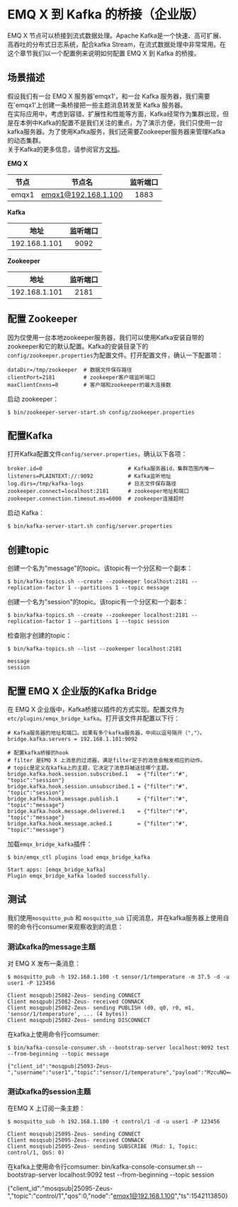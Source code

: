 # EMQ X 到 Kafka 的桥接（企业版）
EMQ X 节点可以桥接到流式数据处理。Apache Kafka是一个快速、高可扩展、高吞吐的分布式日志系统，配合kafka Stream，在流式数据处理中非常常用。在这个章节我们以一个配置例来说明如何配置 EMQ X 到 Kafka 的桥接。

## 场景描述
假设我们有一台 EMQ X 服务器'emqx1'，和一台 Kafka 服务器，我们需要在'emqx1'上创建一条桥接把一些主题消息转发至 Kafka 服务器。  
在实际应用中，考虑到容错、扩展性和性能等方面，Kafka经常作为集群出现，但是在本例中Kafka的配置不是我们关注的重点，为了演示方便，我们只使用一台kafka服务器。为了使用Kafka服务，我们还需要Zookeeper服务器来管理Kafka的动态集群。  
关于Kafka的更多信息，请参阅官方[文档](https://kafka.apache.org/)。

**EMQ X**  

| 节点 | 节点名 | 监听端口 |
| :---: | :---: | :---: |
| emqx1 | emqx1@192.168.1.100 | 1883 |

**Kafka**   

| 地址 | 监听端口 |
| :---: | :---: |
| 192.168.1.101 | 9092 |

**Zookeeper**  

| 地址 | 监听端口 |
| :---: | :---: |
| 192.168.1.101 | 2181 |

## 配置 Zookeeper
因为仅使用一台本地zookeeper服务器，我们可以使用Kafka安装自带的zookeeper和它的默认配置。Kafka的安装目录下的`config/zookeeper.properties`为配置文件。打开配置文件，确认一下配置项：
```
dataDir=/tmp/zookeeper  # 数据文件保存路径
clientPort=2181         # zookeeper客户端监听端口
maxClientCnxns=0        # 客户端和zookeeper的最大连接数
```

启动 zookeeper：
```
$ bin/zookeeper-server-start.sh config/zookeeper.properties
```

## 配置Kafka
打开Kafka配置文件`config/server.properties`，确认以下各项：
```
broker.id=0                           # Kafka服务器id，集群范围内唯一
listeners=PLAINTEXT://:9092           # Kafka监听地址
log.dirs=/tmp/kafka-logs              # 日志文件保存路径
zookeeper.connect=localhost:2181      # zookeeper地址和端口
zookeeper.connection.timeout.ms=6000  # zookeeper连接超时
````
启动 Kafka：
```
$ bin/kafka-server-start.sh config/server.properties
```

## 创建topic
创建一个名为"message"的topic。该topic有一个分区和一个副本：
```
$ bin/kafka-topics.sh --create --zookeeper localhost:2181 --replication-factor 1 --partitions 1 --topic message
```

创建一个名为"session"的topic。该topic有一个分区和一个副本：
```
$ bin/kafka-topics.sh --create --zookeeper localhost:2181 --replication-factor 1 --partitions 1 --topic session
```

检查刚才创建的topic：
```
$ bin/kafka-topics.sh --list --zookeeper localhost:2181

message
session
```
## 配置 EMQ X 企业版的Kafka Bridge
在 EMQ X 企业版中，Kafka桥接以插件的方式实现。配置文件为`etc/plugins/emqx_bridge_kafka`。打开该文件并配置以下行：
```
# Kafka服务器的地址和端口。如果有多个kafka服务器，中间以逗号隔开（","）。
bridge.kafka.servers = 192.168.1.101:9092   

# 配置kafka桥接的hook
# filter 是EMQ X 上消息的过滤器，满足filter定于的消息会触发相应的动作。
# topic是定义在kafka上的主题，它决定了消息将被送往哪个主题。
bridge.kafka.hook.session.subscribed.1   = {"filter":"#", "topic":"session"}
bridge.kafka.hook.session.unsubscribed.1 = {"filter":"#", "topic":"session"}
bridge.kafka.hook.message.publish.1      = {"filter":"#", "topic":"message"}
bridge.kafka.hook.message.delivered.1    = {"filter":"#", "topic":"message"}
bridge.kafka.hook.message.acked.1        = {"filter":"#", "topic":"message"}
```

加载`emqx_bridge_kafka`插件：
```
$ bin/emqx_ctl plugins load emqx_bridge_kafka

Start apps: [emqx_bridge_kafka]
Plugin emqx_bridge_kafka loaded successfully.
```

## 测试
我们使用`mosquitto_pub` 和 `mosquitto_sub` 订阅消息，并在kafka服务器上使用自带的命令行consumer来观察收到的消息：

### 测试kafka的message主题
对 EMQ X 发布一条消息：
```
$ mosquitto_pub -h 192.168.1.100 -t sensor/1/temperature -m 37.5 -d -u user1 -P 123456

Client mosqpub|25082-Zeus- sending CONNECT
Client mosqpub|25082-Zeus- received CONNACK
Client mosqpub|25082-Zeus- sending PUBLISH (d0, q0, r0, m1, 'sensor/1/temperature', ... (4 bytes))
Client mosqpub|25082-Zeus- sending DISCONNECT
```

在kafka上使用命令行comsumer:
```
$ bin/kafka-console-consumer.sh --bootstrap-server localhost:9092 test --from-beginning --topic message

{"client_id":"mosqpub|25093-Zeus-","username":"user1","topic":"sensor/1/temperature","payload":"MzcuNQ==","qos":0,"node":"emqx1@192.168.1.100","ts":1542113746}
```
### 测试kafka的session主题

在EMQ X 上订阅一条主题：

```
$ mosquitto_sub -h 192.168.1.100 -t control/1 -d -u user1 -P 123456

Client mosqsub|25095-Zeus- sending CONNECT
Client mosqsub|25095-Zeus- received CONNACK
Client mosqsub|25095-Zeus- sending SUBSCRIBE (Mid: 1, Topic: control/1, QoS: 0)
```
在kafka上使用命令行comsumer:
bin/kafka-console-consumer.sh --bootstrap-server localhost:9092 test --from-beginning --topic session

{"client_id":"mosqsub|25095-Zeus-","topic":"control/1","qos":0,"node":"emqx1@192.168.1.100","ts":1542113850}
```
